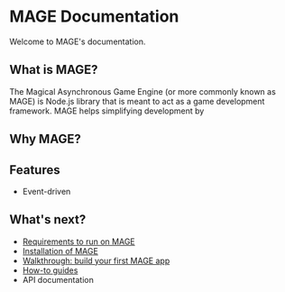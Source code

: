 MAGE Documentation
==================

Welcome to MAGE's documentation.

What is MAGE?
-------------

The Magical Asynchronous Game Engine (or more commonly known as MAGE) is Node.js library that is meant to act as a game development framework. MAGE helps simplifying development by

Why MAGE?
---------

Features
---------

* Event-driven

What's next?
--------------

* [Requirements to run on MAGE](./REQUIREMENTS.md)
* [Installation of MAGE](./INSTALLATION)
* [Walkthrough: build your first MAGE app](walkthrough/README.md)
* [How-to guides](./howto/README.md)
* API documentation
